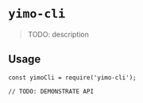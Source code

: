 # `yimo-cli`

> TODO: description

## Usage

```
const yimoCli = require('yimo-cli');

// TODO: DEMONSTRATE API
```
